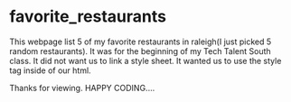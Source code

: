 # favorite_restaurants

This webpage list 5 of my favorite restaurants in raleigh(I just picked 5 random restaurants). 
It was for the beginning of my Tech Talent South class. 
It did not want us to link a style sheet. It wanted us to use the style tag inside of our html. 

Thanks for viewing. 
HAPPY CODING....

